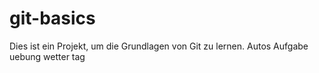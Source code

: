 # git-basics
Dies ist ein Projekt, um die Grundlagen von Git zu lernen.
Autos
Aufgabe
uebung
wetter
tag
